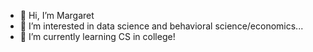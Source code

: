 - 👋 Hi, I’m Margaret
- 👀 I’m interested in data science and behavioral science/economics...
- 🌱 I’m currently learning CS in college!

<!---
wangmargaret/wangmargaret is a ✨ special ✨ repository because its `README.md` (this file) appears on your GitHub profile.
You can click the Preview link to take a look at your changes.
--->
